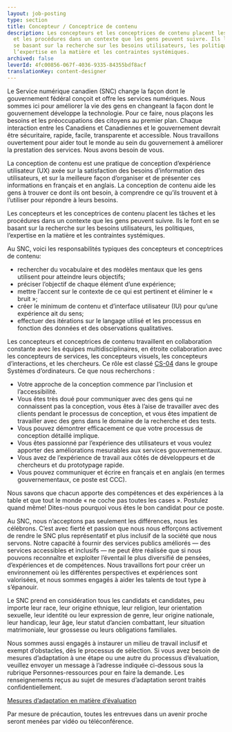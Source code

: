 ```yaml
---
layout: job-posting
type: section
title: Concepteur / Conceptrice de contenu
description: Les concepteurs et les conceptrices de contenu placent les tâches
  et les procédures dans un contexte que les gens peuvent suivre. Ils le font en
  se basant sur la recherche sur les besoins utilisateurs, les politiques,
  l’expertise en la matière et les contraintes systémiques.
archived: false
leverId: 4fc00856-067f-4036-9335-84355bdf8acf
translationKey: content-designer
---
```

Le Service numérique canadien (SNC) change la façon dont le gouvernement fédéral conçoit et offre les services numériques. Nous sommes ici pour améliorer la vie des gens en changeant la façon dont le gouvernement développe la technologie. Pour ce faire, nous plaçons les besoins et les préoccupations des citoyens au premier plan. Chaque interaction entre les Canadiens et Canadiennes et le gouvernement devrait être sécuritaire, rapide, facile, transparente et accessible. Nous travaillons ouvertement pour aider tout le monde au sein du gouvernement à améliorer la prestation des services. Nous avons besoin de vous.

La conception de contenu est une pratique de conception d’expérience utilisateur (UX) axée sur la satisfaction des besoins d’information des utilisateurs, et sur la meilleure façon d’organiser et de présenter ces informations en français et en anglais. La conception de contenu aide les gens à trouver ce dont ils ont besoin, à comprendre ce qu’ils trouvent et à l’utiliser pour répondre à leurs besoins.

Les concepteurs et les conceptrices de contenu placent les tâches et les procédures dans un contexte que les gens peuvent suivre. Ils le font en se basant sur la recherche sur les besoins utilisateurs, les politiques, l’expertise en la matière et les contraintes systémiques.

Au SNC, voici les responsabilités typiques des concepteurs et conceptrices de contenu:

* rechercher du vocabulaire et des modèles mentaux que les gens utilisent pour atteindre leurs objectifs;
* préciser l’objectif de chaque élément d’une expérience;
* mettre l’accent sur le contexte de ce qui est pertinent et éliminer le « bruit »;
* créer le minimum de contenu et d’interface utilisateur (IU) pour qu’une expérience ait du sens;
* effectuer des itérations sur le langage utilisé et les processus en fonction des données et des observations qualitatives.

Les concepteurs et conceptrices de contenu travaillent en collaboration constante avec les équipes multidisciplinaires, en étroite collaboration avec les concepteurs de services, les concepteurs visuels, les concepteurs d’interactions, et les chercheurs. Ce rôle est classé [CS-04](https://www.tbs-sct.gc.ca/agreements-conventions/view-visualiser-fra.aspx?id=1#toc12259212260) dans le groupe Systèmes d’ordinateurs. Ce que nous recherchons :

* Votre approche de la conception commence par l’inclusion et l’accessibilité.
* Vous êtes très doué pour communiquer avec des gens qui ne connaissent pas la conception, vous êtes à l’aise de travailler avec des clients pendant le processus de conception, et vous êtes impatient de travailler avec des gens dans le domaine de la recherche et des tests.
* Vous pouvez démontrer efficacement ce que votre processus de conception détaillé implique.
* Vous êtes passionné par l’expérience des utilisateurs et vous voulez apporter des améliorations mesurables aux services gouvernementaux.
* Vous avez de l’expérience de travail aux côtés de développeurs et de chercheurs et du prototypage rapide.
* Vous pouvez communiquer et écrire en français et en anglais (en termes gouvernementaux, ce poste est CCC).

Nous savons que chacun apporte des compétences et des expériences à la table et que tout le monde « ne coche pas toutes les cases ». Postulez quand même! Dites-nous pourquoi vous êtes le bon candidat pour ce poste.

Au SNC, nous n’acceptons pas seulement les différences, nous les célébrons. C’est avec fierté et passion que nous nous efforçons activement de rendre le SNC plus représentatif et plus inclusif de la société que nous servons. Notre capacité à fournir des services publics améliorés — des services accessibles et inclusifs — ne peut être réalisée que si nous pouvons reconnaître et exploiter l’éventail le plus diversifié de pensées, d’expériences et de compétences. Nous travaillons fort pour créer un environnement où les différentes perspectives et expériences sont valorisées, et nous sommes engagés à aider les talents de tout type à s’épanouir.

Le SNC prend en considération tous les candidats et candidates, peu importe leur race, leur origine ethnique, leur religion, leur orientation sexuelle, leur identité ou leur expression de genre, leur origine nationale, leur handicap, leur âge, leur statut d’ancien combattant, leur situation matrimoniale, leur grossesse ou leurs obligations familiales.

Nous sommes aussi engagés à instaurer un milieu de travail inclusif et exempt d’obstacles, dès le processus de sélection. Si vous avez besoin de mesures d’adaptation à une étape ou une autre du processus d’évaluation, veuillez envoyer un message à l’adresse indiquée ci-dessous sous la rubrique Personnes-ressources pour en faire la demande. Les renseignements reçus au sujet de mesures d’adaptation seront traités confidentiellement.

[Mesures d’adaptation en matière d’évaluation](https://www.canada.ca/fr/commission-fonction-publique/services/mesures-d-adaptation-matiere-evaluation.html)

Par mesure de précaution, toutes les entrevues dans un avenir proche seront menées par vidéo ou téléconférence.